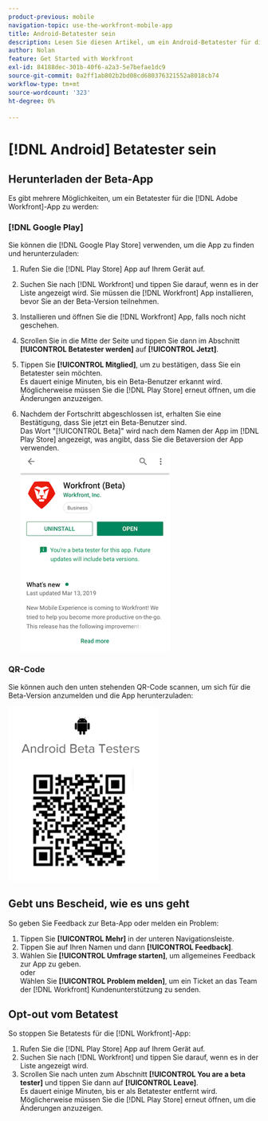```yaml
---
product-previous: mobile
navigation-topic: use-the-workfront-mobile-app
title: Android-Betatester sein
description: Lesen Sie diesen Artikel, um ein Android-Betatester für die Mobile  [!DNL Adobe Workfront]  zu werden.
author: Nolan
feature: Get Started with Workfront
exl-id: 84188dec-301b-40f6-a2a3-5e7befae1dc9
source-git-commit: 0a2ff1ab802b2bd08cd680376321552a8018cb74
workflow-type: tm+mt
source-wordcount: '323'
ht-degree: 0%

---
```


# [!DNL Android] Betatester sein

## Herunterladen der Beta-App

Es gibt mehrere Möglichkeiten, um ein Betatester für die [!DNL Adobe Workfront]-App zu werden:

### [!DNL Google Play]

Sie können die [!DNL Google Play Store] verwenden, um die App zu finden und herunterzuladen:

1. Rufen Sie die [!DNL Play Store] App auf Ihrem Gerät auf.
1. Suchen Sie nach [!DNL Workfront] und tippen Sie darauf, wenn es in der Liste angezeigt wird.
Sie müssen die [!DNL Workfront] App installieren, bevor Sie an der Beta-Version teilnehmen.
1. Installieren und öffnen Sie die [!DNL Workfront] App, falls noch nicht geschehen.
1. Scrollen Sie in die Mitte der Seite und tippen Sie dann im Abschnitt **[!UICONTROL Betatester werden]** auf **[!UICONTROL Jetzt]**.

1. Tippen Sie **[!UICONTROL Mitglied]**, um zu bestätigen, dass Sie ein Betatester sein möchten.\
   Es dauert einige Minuten, bis ein Beta-Benutzer erkannt wird. Möglicherweise müssen Sie die [!DNL Play Store] erneut öffnen, um die Änderungen anzuzeigen.

1. Nachdem der Fortschritt abgeschlossen ist, erhalten Sie eine Bestätigung, dass Sie jetzt ein Beta-Benutzer sind.\
   Das Wort &quot;[!UICONTROL Beta]&quot; wird nach dem Namen der App im [!DNL Play Store] angezeigt, was angibt, dass Sie die Betaversion der App verwenden.\
   ![Android Beta-Tester](assets/android-beta-tester-adobe-350x468.png)

### QR-Code

Sie können auch den unten stehenden QR-Code scannen, um sich für die Beta-Version anzumelden und die App herunterzuladen:

![Android-QR-Code](assets/android-qr-code-350x409.png)

## Gebt uns Bescheid, wie es uns geht

So geben Sie Feedback zur Beta-App oder melden ein Problem:

1. Tippen Sie **[!UICONTROL Mehr]** in der unteren Navigationsleiste.
1. Tippen Sie auf Ihren Namen und dann **[!UICONTROL Feedback]**.
1. Wählen Sie **[!UICONTROL Umfrage starten]**, um allgemeines Feedback zur App zu geben.\
   oder\
   Wählen Sie **[!UICONTROL Problem melden]**, um ein Ticket an das Team der [!DNL Workfront] Kundenunterstützung zu senden.

## Opt-out vom Betatest

So stoppen Sie Betatests für die [!DNL Workfront]-App:

1. Rufen Sie die [!DNL Play Store] App auf Ihrem Gerät auf.
1. Suchen Sie nach [!DNL Workfront] und tippen Sie darauf, wenn es in der Liste angezeigt wird.
1. Scrollen Sie nach unten zum Abschnitt **[!UICONTROL You are a beta tester]** und tippen Sie dann auf **[!UICONTROL Leave]**.\
   Es dauert einige Minuten, bis er als Betatester entfernt wird. Möglicherweise müssen Sie die [!DNL Play Store] erneut öffnen, um die Änderungen anzuzeigen.
